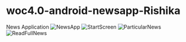 # woc4.0-android-newsapp-Rishika
News Application
![NewsApp](https://user-images.githubusercontent.com/96946874/152003670-cdcca443-44fc-4acc-b887-b028a49f778d.jpeg)
![StartScreen](https://user-images.githubusercontent.com/96946874/152003698-e5631385-7731-4e68-bc94-19743e71f6f0.jpeg)
![ParticularNews](https://user-images.githubusercontent.com/96946874/152003719-63a16764-ec1c-4e3a-89e4-7d16be140538.jpeg)
![ReadFullNews](https://user-images.githubusercontent.com/96946874/152003742-f4bebfd7-c179-475c-b161-91811eee1cd9.jpeg)


